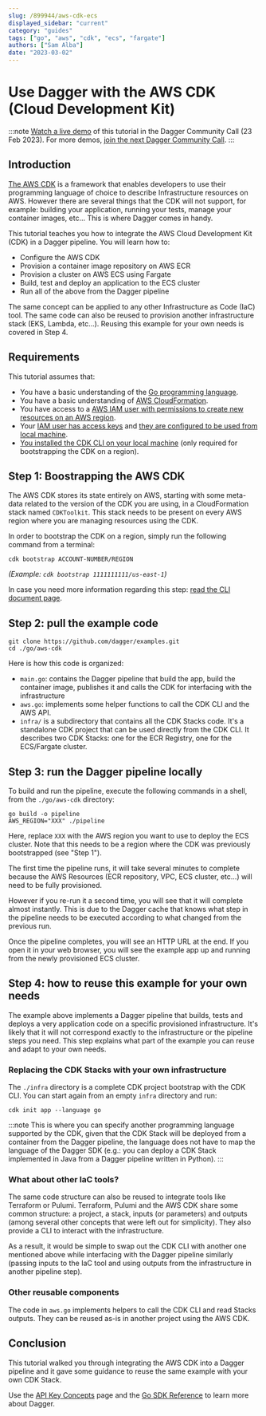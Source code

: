 ```yaml
---
slug: /899944/aws-cdk-ecs
displayed_sidebar: "current"
category: "guides"
tags: ["go", "aws", "cdk", "ecs", "fargate"]
authors: ["Sam Alba"]
date: "2023-03-02"
---
```


# Use Dagger with the AWS CDK (Cloud Development Kit)

:::note
[Watch a live demo](https://youtu.be/ESZKu8VWSGA) of this tutorial in the Dagger Community Call (23 Feb 2023). For more demos, [join the next Dagger Community Call](https://dagger.io/events).
:::

## Introduction

[The AWS CDK](https://docs.aws.amazon.com/cdk/v2/guide/home.html) is a framework that enables developers to use their programming language of choice to describe Infrastructure resources on AWS. However there are several things that the CDK will not support, for example: building your application, running your tests, manage your container images, etc... This is where Dagger comes in handy.

This tutorial teaches you how to integrate the AWS Cloud Development Kit (CDK) in a Dagger pipeline. You will learn how to:

- Configure the AWS CDK
- Provision a container image repository on AWS ECR
- Provision a cluster on AWS ECS using Fargate
- Build, test and deploy an application to the ECS cluster
- Run all of the above from the Dagger pipeline

The same concept can be applied to any other Infrastructure as Code (IaC) tool. The same code can also be reused to provision another infrastructure stack (EKS, Lambda, etc...). Reusing this example for your own needs is covered in Step 4.

## Requirements

This tutorial assumes that:

- You have a basic understanding of the [Go programming language](https://go.dev/).
- You have a basic understanding of [AWS CloudFormation](https://aws.amazon.com/cloudformation/getting-started/).
- You have access to a [AWS IAM user with permissions to create new resources on an AWS region](https://docs.aws.amazon.com/IAM/latest/UserGuide/id_users_create.html#id_users_create_console).
- Your [IAM user has access keys](https://docs.aws.amazon.com/IAM/latest/UserGuide/id_credentials_access-keys.html#Using_CreateAccessKey) and [they are configured to be used from local machine](https://docs.aws.amazon.com/cli/latest/userguide/cli-configure-quickstart.html).
- [You installed the CDK CLI on your local machine](https://docs.aws.amazon.com/cdk/v2/guide/cli.html) (only required for bootstrapping the CDK on a region).

## Step 1: Boostrapping the AWS CDK

The AWS CDK stores its state entirely on AWS, starting with some meta-data related to the version of the CDK you are using, in a CloudFormation stack named `CDKToolkit`. This stack needs to be present on every AWS region where you are managing resources using the CDK.

In order to bootstrap the CDK on a region, simply run the following command from a terminal:

```shell
cdk bootstrap ACCOUNT-NUMBER/REGION
```

_(Example: `cdk bootstrap 1111111111/us-east-1`)_

In case you need more information regarding this step: [read the CLI document page](https://docs.aws.amazon.com/cdk/v2/guide/cli.html#cli-bootstrap).

## Step 2: pull the example code

```shell
git clone https://github.com/dagger/examples.git
cd ./go/aws-cdk
```

Here is how this code is organized:

- `main.go`: contains the Dagger pipeline that build the app, build the container image, publishes it and calls the CDK for interfacing with the infrastructure
- `aws.go`: implements some helper functions to call the CDK CLI and the AWS API.
- `infra/` is a subdirectory that contains all the CDK Stacks code. It's a standalone CDK project that can be used directly from the CDK CLI. It describes two CDK Stacks: one for the ECR Registry, one for the ECS/Fargate cluster.

## Step 3: run the Dagger pipeline locally

To build and run the pipeline, execute the following commands in a shell, from the `./go/aws-cdk` directory:

```shell
go build -o pipeline
AWS_REGION="XXX" ./pipeline
```

Here, replace `XXX` with the AWS region you want to use to deploy the ECS cluster. Note that this needs to be a region where the CDK was previously bootstrapped (see "Step 1").

The first time the pipeline runs, it will take several minutes to complete because the AWS Resources (ECR repository, VPC, ECS cluster, etc...) will need to be fully provisioned.

However if you re-run it a second time, you will see that it will complete almost instantly. This is due to the Dagger cache that knows what step in the pipeline needs to be executed according to what changed from the previous run.

Once the pipeline completes, you will see an HTTP URL at the end. If you open it in your web browser, you will see the example app up and running from the newly provisioned ECS cluster.

## Step 4: how to reuse this example for your own needs

The example above implements a Dagger pipeline that builds, tests and deploys a very application code on a specific provisioned infrastructure. It's likely that it will not correspond exactly to the infrastructure or the pipeline steps you need. This step explains what part of the example you can reuse and adapt to your own needs.

### Replacing the CDK Stacks with your own infrastructure

The `./infra` directory is a complete CDK project bootstrap with the CDK CLI. You can start again from an empty `infra` directory and run:

```shell
cdk init app --language go
```

:::note
This is where you can specify another programming language supported by the CDK, given that the CDK Stack will be deployed from a container from the Dagger pipeline, the language does not have to map the language of the Dagger SDK (e.g.: you can deploy a CDK Stack implemented in Java from a Dagger pipeline written in Python).
:::

### What about other IaC tools?

The same code structure can also be reused to integrate tools like Terraform or Pulumi. Terraform, Pulumi and the AWS CDK share some common structure: a project, a stack, inputs (or parameters) and outputs (among several other concepts that were left out for simplicity). They also provide a CLI to interact with the infrastructure.

As a result, it would be simple to swap out the CDK CLI with another one mentioned above while interfacing with the Dagger pipeline similarly (passing inputs to the IaC tool and using outputs from the infrastructure in another pipeline step).

### Other reusable components

The code in `aws.go` implements helpers to call the CDK CLI and read Stacks outputs. They can be reused as-is in another project using the AWS CDK.

## Conclusion

This tutorial walked you through integrating the AWS CDK into a Dagger pipeline and it gave some guidance to reuse the same example with your own CDK Stack.

Use the [API Key Concepts](../api/975146-concepts.md) page and the [Go SDK Reference](https://pkg.go.dev/dagger.io/dagger) to learn more about Dagger.
